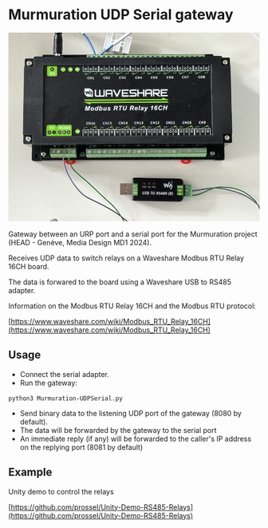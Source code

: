 # Murmuration UDP Serial gateway

![Waveshare Modbus RTU Relay 16 CH and USB to RS458 dongle](<Media/Waveshare Modbus RTU Relay 16 CH and USB to RS458 dongle.jpg>)

Gateway between an URP port and a serial port for the Murmuration project (HEAD - Genève, Media Design MD1 2024).

Receives UDP data to switch relays on a Waveshare Modbus RTU Relay 16CH board.

The data is forwared to the board using a Waveshare USB to RS485 adapter.

Information on the Modbus RTU Relay 16CH and the Modbus RTU protocol:

[https://www.waveshare.com/wiki/Modbus_RTU_Relay_16CH](https://www.waveshare.com/wiki/Modbus_RTU_Relay_16CH)

## Usage

* Connect the serial adapter.
* Run the gateway:

```shell 
python3 Murmuration-UDPSerial.py
```

* Send binary data to the listening UDP port of the gateway (8080 by default).
* The data will be forwarded by the gateway to the serial port
* An immediate reply (if any) will be forwarded to the caller's IP address on the replying port (8081 by default)

## Example

Unity demo to control the relays

[https://github.com/prossel/Unity-Demo-RS485-Relays](https://github.com/prossel/Unity-Demo-RS485-Relays)

